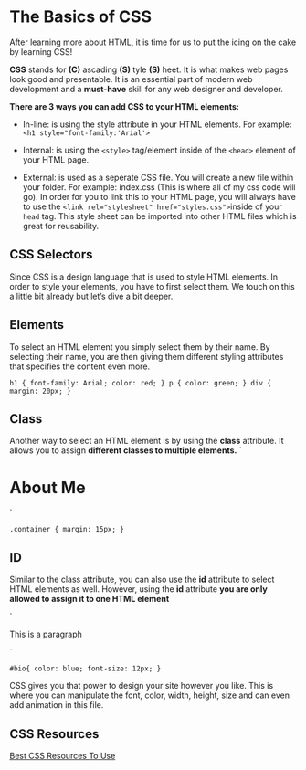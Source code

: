 # The Basics of CSS 

After learning more about HTML, it is time for us to put the icing on the cake by learning CSS! 

**CSS** stands for **(C)** ascading **(S)** tyle **(S)** heet. It is what makes web pages look good and presentable. It is an essential part of modern web development and a **must-have** skill for any web designer and developer.  

**There are 3 ways you can add CSS to your HTML elements:** 

* In-line: is using the style attribute in your HTML elements. For example: 
`<h1 style="font-family:'Arial'> `

* Internal: is using the `<style>` tag/element inside of the `<head>` element of your HTML page.

* External: is used as a seperate CSS file. You will create a new file within your folder. For example: index.css (This is where all of my css code will go). In order for you to link this to your HTML page, you will always have to use the `<link rel="stylesheet" href="styles.css">`inside of your `head` tag.  This style sheet can be imported into other HTML files which is great for reusability. 

## CSS Selectors  
Since CSS is a design language that is used to style HTML elements. In order to style your elements, you have to first select them. We touch on this a little bit already but let’s dive a bit deeper. 


## Elements 
To select an HTML element you simply select them by their name. By selecting their name, you are then giving them different styling attributes that specifies the content even more. 

`
h1 {
    font-family: Arial;
    color: red;
}
p {
    color: green;
}
div {
    margin: 20px;
   }
`

## Class 
Another way to select an HTML element is by using the **class** attribute. It allows you to assign  **different classes to multiple elements.** 
`
<div class='container'>
    <h1> About Me </h1>
</div>
`

`
.container {
    margin: 15px;
    }
`

## ID 
Similar to the class attribute, you can also use the **id** attribute to select HTML elements as well. However, using the **id** attribute **you are only allowed to assign it to one HTML element**

`<div>
    <p id='bio'>This is a paragraph</p>
</div>`


`#bio{
    color: blue;
    font-size: 12px;
} 
`

CSS gives you that power to design your site however you like. This is where you can manipulate the font, color, width, height, size and can even add animation in this file. 

## CSS Resources 

[Best CSS Resources To Use](https://github.com/HarlemBusinessAlliance/WebDevelopmentSquad/tree/master/intro_to_css)

